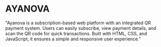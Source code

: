 # AYANOVA
"Ayanova is a subscription-based web platform with an integrated QR payment system. Users can easily subscribe, view payment details, and scan the QR code for quick transactions. Built with HTML, CSS, and JavaScript, it ensures a simple and responsive user experience."
